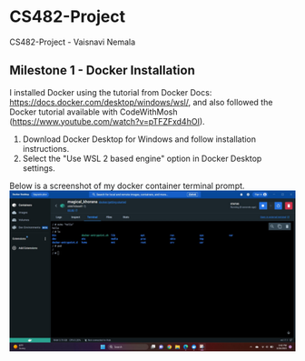 # CS482-Project
CS482-Project - Vaisnavi Nemala

## Milestone 1 - Docker Installation
I installed Docker using the tutorial from Docker Docs: https://docs.docker.com/desktop/windows/wsl/, and also followed the Docker tutorial available with CodeWithMosh (https://www.youtube.com/watch?v=pTFZFxd4hOI).
1) Download Docker Desktop for Windows and follow installation instructions.
2) Select the "Use WSL 2 based engine" option in Docker Desktop settings.

Below is a screenshot of my docker container terminal prompt.
![Terminal](https://github.com/vnemala/CS482-Project/blob/milestone-1/Milestone1_VaisnaviNemala.jpg)
